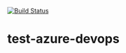 [![Build Status](https://dev.azure.com/benscott0652/azure-test-devops/_apis/build/status/bgscott.test-azure-devops?branchName=master)](https://dev.azure.com/benscott0652/azure-test-devops/_build/latest?definitionId=1&branchName=master)
# test-azure-devops
